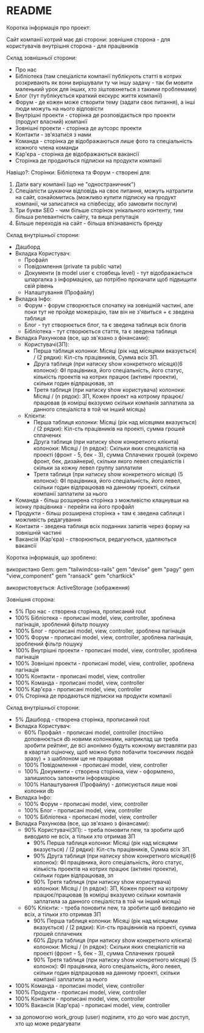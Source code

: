# README

Коротка інформація про проект:

Сайт компанії котрий має дві сторони: 
зовнішня сторона - для користувачів
внутрішня сторона - для працівників

Склад зовнішньої сторони: 
* Про нас
* Бібліотека (там спеціалісти компанії публікують статті в котрих розкривають як вони вирішували ту чи іншу задачу - так би мовити маленький урок для інших, хто зіштовхнеться з такими проблемами)
* Блог (тут публікується краткий екскурс життя компанії)
* Форум - де  кожен може створити тему (задати своє питання), а інші люди можуть на нього відповісти
* Внутрішні проекти - сторінка де розповідається про проекти (продукт власний) компанії
* Зовнішні проекти - сторінка де аутсорс проекти
* Контакти - зв'язатися з нами
* Команда - сторінка де відображаються лише фото та спеціальність кожного члена команди
* Кар'єра - сторінка де відображаються вакансії
* Сторінка де продаються підписки на продукти компанії

Навіщо?:
Сторінки: Бібліотека та Форум - створені для:
1. Дати вагу компанії (що не "одностраничник")
2. Спеціалісти шукаючи відповідь на своє питання, можуть натрапити на сайт, ознайомитись (можливо купити підписку на продукт компанії, чи записатися на співбесіду, або замовити послуги)
3. Три букви SEO - чим більше сторінок унікального контенту, тим більша релевантність сайту, та вища репутація
4. Більше переходів на сайт - більша впізнаваність бренду

Склад внутрішньої сторони:
* Дашборд
* Вкладка Користувач:
  * Профайл
  * Повідомлення (private та public чати)
  * Документи (в model user є стовбець level) - тут відображається шпаргалка з інформацією, що потрібно прокачати щоб підвищити свій рівень
  * Налаштування (Профайлу)
* Вкладка Інфо:
  * Форум - форум створюється спочатку на зовнішній частині, але поки тут не пройде можерацію, там він не з'явиться + є зведена таблиця
  * Блог - тут створюється блог, та є зведена таблиця всіх блогів
  * Бібліотека - тут створюється стаття, та є зведена таблиця
* Вкладка Рахункова (все, що зв'язано з фінансами):
  * Користувачі(ЗП): 
    * Перша таблиця колонки: Місяці (рік над місяцями вказується) / (2 рядки): Кіл-сть працівників, Сумма всіх ЗП. 
    * Друга таблиця (при натиску show конкретного місяця)(6 колонок): ФІ працівника, його спеціальність, його статус, кількість проектів на котрих працює (активні проекти), скільки годин відпрацював, зп
    * Третя таблиця (при натиску show користувача) колоноки: Місяці / (n рядок): ЗП, Кожен проект на котрому працює/працював (в комірці вказуємо скільки компанія заплатила за данного спеціаліста в той чи інший місяць)
  * Клієнти:
    * Перша таблиця колонки: Місяці (рік над місяцями вказується) / (2 рядки): Кіл-сть працівників на проекті, сумма грошей сплачених
    * Друга таблиця (при натиску show конкретного клієнта) колоноки: Місяці / (n рядок): Скільки яких спецяалістів на проекті (фронт - 5, бек - 3), сумма Сплачених грошей (окремо фронт, бек, дизайнери), скільки якого левел спеціалістів і скільки за кожну левел группу заплатили
    * Третя таблиця (при натиску show конкретного місяця) (5 колонок): ФІ працівника, його спеціальність, його левел, скільки годин відпрацював на данному проекті, скільки компанії заплатили за нього
* Команда - більш розширена сторінка з можливістю клацнувши на іконку працівника - перейти на його профайл
* Продукти - більш розширена сторінка + там є зведена саблиця і можливість редагування
* Контакти - зведена таблиця всіх поданних запитів через форму на зовнішній частині
* Вакансія (Кар'єра) - створюються, редагуються, удаляються вакансії

Коротка інформація, що зроблено:

використано Gem:
gem "tailwindcss-rails"
gem "devise"
gem "pagy"
gem "view_component"
gem "ransack"
gem "chartkick"

використовується: ActiveStorage (зображення)

Зовнішня сторона:
* 5% Про нас - створена сторінка, прописаний rout
* 100% Бібліотека - прописані model, view, controller, зроблена пагінація, зроблений фільтр пошуку
* 100% Блог  - прописані model, view, controller, зроблена пагінація
* 100% Форум - прописані model, view, controller, зроблена пагінація, зроблений фільтр пошуку
* 100% Внутрішні проекти - прописані model, view, controller, зроблена пагінація
* 100% Зовнішні проекти - прописані model, view, controller, зроблена пагінація
* 100% Контакти - прописані model, view, controller
* 100% Команда - прописані model, view, controller
* 100% Кар'єра - прописані model, view, controller
* 0% Сторінка де продаються підписки на продукти компанії

Склад внутрішньої сторони:
* 5% Дашборд - створена сторінка, прописаний rout
* Вкладка Користувач:
    * 60% Профайл - прописані model, controller (постійно доповнюється db новими колонками, наприклад ще треба зробити рейтинг, де всі анонімно будуть кожному виставляти раз в квартал оціночку, щоб можно було побачити токсичних людей зразу) + з шаблоном ще не працював
    * 100% Повідомлення - прописані model, view, controller
    * 100% Документи - створена сторінка, view - оформлено, залишилось заповнити інформацією
    * 100% Налаштування (Профайлу) - дописуються лише нові колонки db
* Вкладка Інфо:
    * 100% Форум - прописані model, view, controller
    * 100% Блог - прописані model, view, controller
    * 100% Бібліотека - прописані model, view, controller
* Вкладка Рахункова (все, що зв'язано з фінансами):
    * 90% Користувачі(ЗП): - треба поновити new, та зробити щоб виводило не всіх, а тільки хто отримав ЗП
        * 90% Перша таблиця колонки: Місяці (рік над місяцями вказується) / (2 рядки): Кіл-сть працівників, Сумма всіх ЗП.
        * 90% Друга таблиця (при натиску show конкретного місяця)(6 колонок): ФІ працівника, його спеціальність, його статус, кількість проектів на котрих працює (активні проекти), скільки годин відпрацював, зп
        * 90% Третя таблиця (при натиску show користувача) колоноки: Місяці / (n рядок): ЗП, Кожен проект на котрому працює/працював (в комірці вказуємо скільки компанія заплатила за данного спеціаліста в той чи інший місяць)
    * 60% Клієнти: - треба поновити new, та зробити щоб виводило не всіх, а тільки хто отримав ЗП
        * 90% Перша таблиця колонки: Місяці (рік над місяцями вказується) / (2 рядки): Кіл-сть працівників на проекті, сумма грошей сплачених
        * 60% Друга таблиця (при натиску show конкретного клієнта) колоноки: Місяці / (n рядок): Скільки яких спецяалістів на проекті (фронт - 5, бек - 3), сумма Сплачених грошей
        * 90% Третя таблиця (при натиску show конкретного місяця) (5 колонок): ФІ працівника, його спеціальність, його левел, скільки годин відпрацював на данному проекті, скільки компанії заплатили за нього
* 100% Команда - прописані model, view, controller
* 100% Продукти - прописані model, view, controller
* 100% Контакти - прописані model, view, controller
* 100% Вакансія (Кар'єра) - прописані model, view, controller


+ за допомогою work_group (user) поділити, хто до чого має доступ, хто що може редагувати
